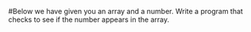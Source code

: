#Below we have given you an array and a number. Write a program that checks to see if the number appears in the array.